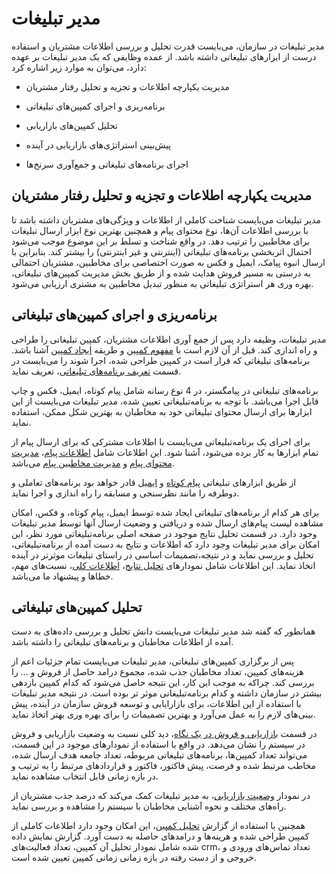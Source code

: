# مدیر تبلیغات

مدیر تبلیغات در سازمان، می‌بایست قدرت تحلیل و بررسی اطلاعات مشتریان و استفاده درست از ابزارهای تبلیغاتی داشته باشد. از عمده وظایفی که یک مدیر تبلیغات بر عهده دارد، می‌توان به موارد زیر اشاره کرد:

-  مدیریت یکپارچه اطلاعات و تجزیه و تحلیل رفتار مشتریان 

- برنامه‌ریزی و اجرای کمپین‌های تبلیغاتی

-  تحلیل کمپین‌های بازاریابی

-  پیش‌بینی استراتژی‌های بازاریابی در آینده

- اجرای برنامه‌های تبلیغاتی و جمع‌آوری سرنخ‌ها 


## مدیریت یکپارچه اطلاعات و تجزیه و تحلیل رفتار مشتریان 

مدیر تبلیغات می‌بایست شناخت کاملی از اطلاعات و ویژگی‌های مشتریان داشته باشد تا با بررسی اطلاعات آن‌ها، نوع محتوای پیام و همچنین بهترین نوع ابزار ارسال تبلیغات برای مخاطبین را ترتیب دهد. در واقع شناخت و تسلط بر این موضوع موجب می‌شود احتمال اثربخشی برنامه‌های تبلیغاتی (اینترنتی و غیر اینترنتی) را بیشتر کند. بنابراین با ارسال انبوه پیامک، ایمیل و فکس به صورت اختصاصی برای مخاطبین، مشتریان احتمالی به درستی به مسیر فروش هدایت شده و از طریق بخش مدیریت کمپین‌های تبلیغاتی، بهره وری هر استراتژی تبلیغاتی به منظور تبدیل مخاطبین به مشتری ارزیابی می‌شود.

## برنامه‌ریزی و اجرای کمپین‌های تبلیغاتی

مدیر تبلیغات، وظیفه دارد پس از جمع آوری اطلاعات مشتریان، کمپین تبلیغاتی را طراحی و راه اندازی کند. قبل از آن لازم است با [مفهوم کمپین](https://github.com/1stco/PayamGostarDocs/blob/master/Help/Marketing/Advertising-campaign-management/Mafhom-campain.md) و طریقه [ایجاد کمپین](https://github.com/1stco/PayamGostarDocs/blob/master/Help/Marketing/Advertising-campaign-management/Advertising-campaign-management.md) آشنا باشد. برنامه‌های تبلیغاتی که قرار است در کمپین طراحی شده، اجرا شوند را می‌بایست در قسمت [تعریف برنامه‌های تبلیغاتی](https://github.com/1stco/PayamGostarDocs/blob/master/Help/Marketing/Advertising-campaign-management/Barname-tablighati.md)، تعریف نماید. 

برنامه‌های تبلیغاتی در پیامگستر، در 4 نوع رسانه شامل پیام کوتاه، ایمیل، فکس و چاپ قابل اجرا می‌باشد. با توجه به برنامه‌تبلیغاتی تعیین شده، مدیر تبلیغات می‌بایست از این ابزارها برای ارسال محتوای تبلیغاتی خود به مخاطبان به بهترین شکل ممکن، استفاده نماید.

برای اجرای یک برنامه‌تبلیغاتی می‌بایست با اطلاعات مشترکی که برای ارسال پیام از تمام ابزار‌ها به کار برده می‌شود، آشنا شود. این اطلاعات شامل [اطلاعات پیام](https://github.com/1stco/PayamGostarDocs/blob/master/Help/Marketing/moshtarak-abzar/gam-yk/gam-yk.md)، [مدیریت محتوای پیام](https://github.com/1stco/PayamGostarDocs/blob/master/Help/Marketing/moshtarak-abzar/gam-do/gam-do.md) و [مدیریت مخاطبین پیام](https://github.com/1stco/PayamGostarDocs/blob/master/Help/Marketing/email/Advertising-event-email/3-matn-roydad-email/3-matn-roydad-email.md) می‌باشد.

از طریق ابزارهای تبلیغاتی [پیام کوتاه](https://github.com/1stco/PayamGostarDocs/blob/master/Help/Marketing/sms/sms.md) و [ایمیل](https://github.com/1stco/PayamGostarDocs/blob/master/Help/Marketing/email/email.md) قادر خواهد بود برنامه‌های تعاملی و دوطرفه را مانند نظرسنجی و مسابقه را راه اندازی و اجرا نماید. 

برای هر کدام از برنامه‌های تبلیغاتی ایجاد شده توسط ایمیل، پیام کوتاه، و فکس، امکان مشاهده لیست پیام‌های ارسال شده و دریافتی و وضعیت ارسال آنها توسط مدیر تبلیغات وجود دارد. در قسمت تحلیل نتایج موجود در صفحه اصلی برنامه‌تبلیغاتی مورد نظر، این امکان برای مدیر تبلیغات وجود دارد که اطلاعات و نتایج به دست آمده از برنامه‌تبلیغاتی،  تحلیل و بررسی نماید و در نتیجه،تصمیمات اساسی در راستای تبلیغات موثرتر در آینده اتخاذ نماید. این اطلاعات شامل نمودارهای [تحلیل نتایج](https://github.com/1stco/PayamGostarDocs/blob/master/Help/Marketing/Advertising-analysis-chart/Advertising-analysis-chart.md)، [اطلاعات کلی](https://github.com/1stco/PayamGostarDocs/blob/master/Help/Marketing/Advertising-analysis-chart/etelat-koli/etelatkoli.md)، نسبت‌های مهم، خطاها و پیشنهاد ما می‌باشد.

## تحلیل کمپین‌های تبلیغاتی 

همانطور که گفته شد مدیر تبلیغات می‌بایست دانش تحلیل و بررسی داده‌های به دست آمده از اطلاعات مخاطبان و برنامه‌های تبلیغاتی را داشته باشد.

پس از برگزاری کمپین‌های تبلیغاتی، مدیر تبلیغات می‌بایست تمام جزئیات اعم از هزینه‌های کمپین، تعداد مخاطبان جذب شده، مجموع درامد حاصل از فروش و ... را بررسی کند. چراکه به موجب این کار، این نتیجه حاصل می‌شود که کدام کمپین بازدهی بیشتر در سازمان داشته و کدام برنامه‌تبلیغاتی موثر تر بوده است. در نتیجه مدیر تبلیغات با استفاده از این اطلاعات، برای بازارایابی و توسعه فروش سازمان در آینده، پیش بینی‌های لازم را به عمل می‌آورد و بهترین تصمیمات را برای بهره وری بهتر اتخاذ نماید.

در قسمت  [بازاریابی و فروش در یک نگاه](https://github.com/1stco/PayamGostarDocs/blob/master/Help/Management-and-reports/Analysis-reports/Marketing-and-sales-at-a-glance/Marketing-and-sales-at-a-glance.md)، دید کلی نسبت به وضعیت بازاریابی و فروش در سیستم را نشان می‌دهد. در واقع با استفاده از نمودارهای موجود در این قسمت، می‌تواند تعداد کمپین‌ها، برنامه‌های تبلیغاتی مربوطه، تعداد جامعه هدف ارسال شده، مخاطب مرتبط شده و فرصت، پیش فاکتور، فاکتور و قرارداد‌های مرتبط را به ترتیب و در بازه زمانی قابل انتخاب مشاهده نماید.

در نمودار [وضعیت بازاریابی](https://github.com/1stco/PayamGostarDocs/blob/master/Help/Management-and-reports/Analysis-reports/Marketing-Status-Chart/Marketing-Status-Chart.md)، به مدیر تبلیغات کمک می‌کند که درصد جذب مشتریان از راه‌های مختلف و نحوه آشنایی مخاطبان با سیستم را مشاهده و  بررسی نماید.


همچنین با استفاده از گزارش [تحلیل کمپین](https://github.com/1stco/PayamGostarDocs/blob/master/Help/Management-and-reports/Analysis-reports/Campaign-Analysis-Chart/Campaign-Analysis-Chart.md)، این امکان وجود دارد اطلاعات کاملی از کمپین طراحی شده  و هرینه‌ها و درامدهای حاصله به دست آورد. گزارش نمایش داده شده شامل نمودار تحلیل آن کمپین، تعداد فعالیت‌های crm، تعداد تماس‌های ورودی و خروجی و از دست رفته در بازه زمانی زمانی کمپین تعیین شده است.

